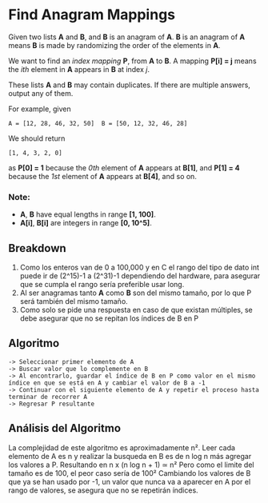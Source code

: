 # Find Anagram Mappings

Given two lists **A** and **B**, and **B** is an anagram of **A**. **B** is an anagram of **A** means **B** is made by randomizing the order of the elements in **A**.

We want to find an *index mapping* **P**, from **A** to **B**. A mapping **P[i] = j** means the *ith* element in **A** appears in **B** at index *j*.

These lists **A** and **B** may contain duplicates. If there are multiple answers, output any of them.

For example, given

```
A = [12, 28, 46, 32, 50]  B = [50, 12, 32, 46, 28]  
```

We should return

```
[1, 4, 3, 2, 0]
```

as  **P[0] = 1** because the *0th* element of **A** appears at **B[1]**, and **P[1] = 4** because the *1st* element of **A** appears at **B[4]**, and so on.

### Note:

- **A**, **B** have equal lengths in range **[1, 100]**.
- **A[i]**, **B[i]** are integers in range **[0, 10^5]**.

## Breakdown
1. Como los enteros van de 0 a 100,000 y en C el rango del tipo de dato int puede ir de (2^15)-1 a (2^31)-1 dependiendo del hardware, para asegurar que se cumpla el rango sería preferible usar long.
2. Al ser anagramas tanto **A** como **B** son del mismo tamaño, por lo que P será también del mismo tamaño.
3. Como solo se pide una respuesta en caso de que existan múltiples, se debe asegurar que no se repitan los índices de B en P

## Algoritmo

```
-> Seleccionar primer elemento de A
-> Buscar valor que lo complemente en B
-> Al encontrarlo, guardar el índice de B en P como valor en el mismo índice en que se está en A y cambiar el valor de B a -1
-> Continuar con el siguiente elemento de A y repetir el proceso hasta terminar de recorrer A
-> Regresar P resultante
```

## Análisis del Algoritmo

La complejidad de este algoritmo es aproximadamente n².
Leer cada elemento de A es n y realizar la busqueda en B es de n log n más agregar los valores a P.
Resultando en n x (n log n + 1) ≃ n²
Pero como el limite del tamaño es de 100, el peor caso sería de 100²
Cambiando los valores de B que ya se han usado por -1, un valor que nunca va a aparecer en A por el rango de valores, se asegura que no se repetirán índices.
